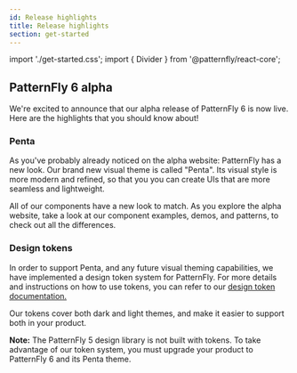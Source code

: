 ```yaml
---
id: Release highlights
title: Release highlights
section: get-started
---
```


import './get-started.css';
import { Divider } from '@patternfly/react-core';

## PatternFly 6 alpha

We're excited to announce that our alpha release of PatternFly 6 is now live. Here are the highlights that you should know about!

### Penta

As you've probably already noticed on the alpha website: PatternFly has a new look. Our brand new visual theme is called "Penta". Its visual style is more modern and refined, so that you you can create UIs that are more seamless and lightweight.

All of our components have a new look to match. As you explore the alpha website, take a look at our component examples, demos, and patterns, to check out all the differences.

### Design tokens 

In order to support Penta, and any future visual theming capabilities, we have implemented a design token system for PatternFly. For more details and instructions on how to use tokens, you can refer to our [design token documentation.](/tokens/about-tokens)

Our tokens cover both dark and light themes, and make it easier to support both in your product.

**Note:** The PatternFly 5 design library is not built with tokens. To take advantage of our token system, you must upgrade your product to PatternFly 6 and its Penta theme. 
